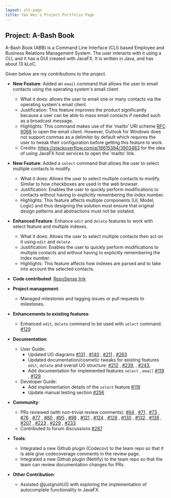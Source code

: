 ```yaml
---
layout: alt-page
title: Yao Wei's Project Portfolio Page
---
```


## Project: A-Bash Book

A-Bash Book (ABB) is a Command Line Interface (CLI) based Employee and Business Relations Management
System. The user interacts with it using a CLI, and it has a GUI created with JavaFX. It is written
in Java, and has about 13 kLoC.

Given below are my contributions to the project.

* **New Feature**: Added an `email` command that allows the user to email contacts using the
  operating system's email client
    * What it does: allows the user to email one or many contacts via the operating system's email
      client.
    * Justification: This feature improves the product significantly because a user can be able to
      mass email contacts if needed such as a broadcast message.
    * Highlights: This command makes use of the 'mailto' URI
      scheme [RFC 6068](https://tools.ietf.org/html/rfc6068) to open the email client. However,
      Outlook for Windows does not support commas as a delimiter by default which requires the user
      to tweak their configuration before getting this feature to work.
    * Credits: <https://stackoverflow.com/a/16615384/3903483> for the idea of using JavaFX host
      services to open the 'mailto' link.

* **New Feature**: Added a `select` command that allows the user to select multiple contacts to
  modify.
    * What it does: Allows the user to select multiple contacts to modify. Similar to how checkboxes
      are used in the web browser.
    * Justification: Enables the user to quickly perform modifications to contacts without having to
      explicitly remembering the index number.
    * Highlights: This feature affects multiple components (UI, Model, Logic) and thus designing the
      solution must ensure that original design patterns and abstractions must not be violated.

* **Enhanced Feature**: Enhance `edit` and `delete` features to work with select feature and
  multiple indexes.
    * What it does: Allows the user to select multiple contacts then act on it using `edit`
      and `delete`.
    * Justification: Enables the user to quickly perform modifications to multiple contacts and
      without having to explicitly remembering the index number.
    * Highlights: This feature affects how indexes are parsed and to take into account the selected
      contacts.

* **Code contributed**: [RepoSense link](https://nus-cs2103-ay2021s2.github.io/tp-dashboard/?search=yaowei-soc)
  
* **Project management**:
    * Managed milestones and tagging issues or pull requests to milestones.

* **Enhancements to existing features**:
    * Enhanced `edit`, `delete` command to be used with `select`
      command. [\#129](https://github.com/AY2021S2-CS2103T-T12-3/tp/pull/129)

* **Documentation**:
    * User Guide:
        * Updated UG diagrams [\#131](https://github.com/AY2021S2-CS2103T-T12-3/tp/pull/131)
          , [\#140](https://github.com/AY2021S2-CS2103T-T12-3/tp/pull/140)
          , [\#211](https://github.com/AY2021S2-CS2103T-T12-3/tp/pull/211)
          , [\#263](https://github.com/AY2021S2-CS2103T-T12-3/tp/pull/263)
        * Updated documentation/cosmetic tweaks for existing features `edit`, `delete` and overall
          UG structure: [\#212](https://github.com/AY2021S2-CS2103T-T12-3/tp/pull/212)
          , [\#239](https://github.com/AY2021S2-CS2103T-T12-3/tp/pull/239),
          , [\#243](https://github.com/AY2021S2-CS2103T-T12-3/tp/pull/243),
        * Add documentation for implemented features `select`
          , `email` [\#119](https://github.com/AY2021S2-CS2103T-T12-3/tp/pull/119)
          , [\#129](https://github.com/AY2021S2-CS2103T-T12-3/tp/pull/129)
    * Developer Guide:
        * Add implementation details of the `select`
          feature [\#119](https://github.com/AY2021S2-CS2103T-T12-3/tp/pull/119)
        * Update manual testing
          section [\#256](https://github.com/AY2021S2-CS2103T-T12-3/tp/pull/256)

* **Community**:
    * PRs reviewed (with non-trivial review
      comments): [\#64](https://github.com/AY2021S2-CS2103T-T12-3/tp/pull/64)
      , [\#71](https://github.com/AY2021S2-CS2103T-T12-3/tp/pull/71)
      , [\#73](https://github.com/AY2021S2-CS2103T-T12-3/tp/pull/73)
      , [\#76](https://github.com/AY2021S2-CS2103T-T12-3/tp/pull/76)
      , [\#77](https://github.com/AY2021S2-CS2103T-T12-3/tp/pull/77)
      , [\#80](https://github.com/AY2021S2-CS2103T-T12-3/tp/pull/80)
      , [\#95](https://github.com/AY2021S2-CS2103T-T12-3/tp/pull/95)
      , [\#98](https://github.com/AY2021S2-CS2103T-T12-3/tp/pull/98)
      , [\#121](https://github.com/AY2021S2-CS2103T-T12-3/tp/pull/121)
      , [\#124](https://github.com/AY2021S2-CS2103T-T12-3/tp/pull/124)
      , [\#128](https://github.com/AY2021S2-CS2103T-T12-3/tp/pull/128)
      , [\#130](https://github.com/AY2021S2-CS2103T-T12-3/tp/pull/130)
      , [\#132](https://github.com/AY2021S2-CS2103T-T12-3/tp/pull/132)
      , [\#138](https://github.com/AY2021S2-CS2103T-T12-3/tp/pull/138)
      , [\#207](https://github.com/AY2021S2-CS2103T-T12-3/tp/pull/207)
      , [\#223](https://github.com/AY2021S2-CS2103T-T12-3/tp/pull/223)
      , [\#229](https://github.com/AY2021S2-CS2103T-T12-3/tp/pull/229)
      , [\#233](https://github.com/AY2021S2-CS2103T-T12-3/tp/pull/233)
    * Contributed to forum
      discussions [\#287](https://github.com/nus-cs2103-AY2021S2/forum/issues/287)

* **Tools**:
    * Integrated a new Github plugin (Codecov) to the team repo so that it is able give codecoverage
      comments in the review page.
    * Integrated a new Github plugin (Netlify) to the team repo so that the team can review
      documentation changes for PRs.

* **Other Contribution**:
    * Assisted @justgnohUG with exploring the implementation of autocomplete functionality in
      JavaFX.
